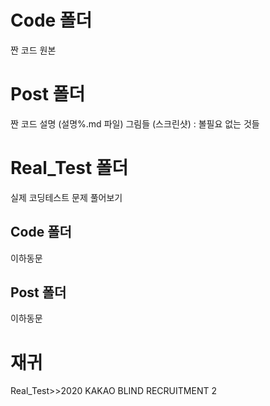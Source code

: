 # Code 폴더

짠 코드 원본

# Post 폴더

짠 코드 설명 (설명%.md 파일)
그림들 (스크린샷) : 볼필요 없는 것들

# Real_Test 폴더

실제 코딩테스트 문제 풀어보기

## Code 폴더

이하동문

## Post 폴더

이하동문

# 재귀

Real_Test>>2020 KAKAO BLIND RECRUITMENT 2
